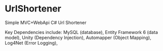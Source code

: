 # UrlShortener
Simple MVC+WebApi C# Url Shortener

Key Dependencies include:
MySQL (database),
Entity Framework 6 (data model), 
Unity (Dependency Injection),
Automapper (Object Mapping),
Log4Net (Error Logging),
